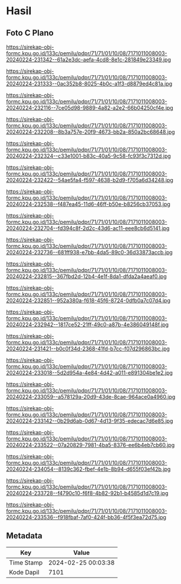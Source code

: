 # Hasil

## Foto C Plano

https://sirekap-obj-formc.kpu.go.id/133c/pemilu/pdpr/71/71/01/10/08/7171011008003-20240224-231342--61a2e3dc-aefa-4cd8-8e1c-281849e23349.jpg

https://sirekap-obj-formc.kpu.go.id/133c/pemilu/pdpr/71/71/01/10/08/7171011008003-20240224-231333--0ac352b8-8025-4b0c-a1f3-d8879ed4c81a.jpg

https://sirekap-obj-formc.kpu.go.id/133c/pemilu/pdpr/71/71/01/10/08/7171011008003-20240224-232116--7ce05d98-9889-4a82-a2e2-66b04250cf4e.jpg

https://sirekap-obj-formc.kpu.go.id/133c/pemilu/pdpr/71/71/01/10/08/7171011008003-20240224-232208--8b3a757e-20f9-4673-bb2a-850a2bc68648.jpg

https://sirekap-obj-formc.kpu.go.id/133c/pemilu/pdpr/71/71/01/10/08/7171011008003-20240224-232324--c33e1001-b83c-40a5-9c58-fc93f3c7312d.jpg

https://sirekap-obj-formc.kpu.go.id/133c/pemilu/pdpr/71/71/01/10/08/7171011008003-20240224-232422--54ae5fa4-f597-4638-b2d9-f705a6d34248.jpg

https://sirekap-obj-formc.kpu.go.id/133c/pemilu/pdpr/71/71/01/10/08/7171011008003-20240224-232538--f487ea45-11d6-46ff-b50e-b8256cb37053.jpg

https://sirekap-obj-formc.kpu.go.id/133c/pemilu/pdpr/71/71/01/10/08/7171011008003-20240224-232704--fd394c8f-2d2c-43d6-ac11-eee8cb6d5141.jpg

https://sirekap-obj-formc.kpu.go.id/133c/pemilu/pdpr/71/71/01/10/08/7171011008003-20240224-232736--681ff938-e7bb-4da5-89c0-36d33873accb.jpg

https://sirekap-obj-formc.kpu.go.id/133c/pemilu/pdpr/71/71/01/10/08/7171011008003-20240224-232815--367fbd2d-12b4-4e1f-8da1-dfda2a4aeaf0.jpg

https://sirekap-obj-formc.kpu.go.id/133c/pemilu/pdpr/71/71/01/10/08/7171011008003-20240224-232851--952a380a-f618-45f6-8724-0dfb0a7c07d4.jpg

https://sirekap-obj-formc.kpu.go.id/133c/pemilu/pdpr/71/71/01/10/08/7171011008003-20240224-232942--1817ce52-21ff-49c0-a87b-4e386049148f.jpg

https://sirekap-obj-formc.kpu.go.id/133c/pemilu/pdpr/71/71/01/10/08/7171011008003-20240224-231421--b0c0f34d-2368-41fd-b7cc-f07d296863bc.jpg

https://sirekap-obj-formc.kpu.go.id/133c/pemilu/pdpr/71/71/01/10/08/7171011008003-20240224-233018--5d2d954a-4e84-4d42-a011-e891304be1e2.jpg

https://sirekap-obj-formc.kpu.go.id/133c/pemilu/pdpr/71/71/01/10/08/7171011008003-20240224-233059--a578129a-20d9-43de-8cae-964ace0a4960.jpg

https://sirekap-obj-formc.kpu.go.id/133c/pemilu/pdpr/71/71/01/10/08/7171011008003-20240224-233142--0b29d6ab-0d67-4d13-9f35-edecac7d6e85.jpg

https://sirekap-obj-formc.kpu.go.id/133c/pemilu/pdpr/71/71/01/10/08/7171011008003-20240224-233522--07a20829-7981-4ba5-8376-ee6b4eb7cb60.jpg

https://sirekap-obj-formc.kpu.go.id/133c/pemilu/pdpr/71/71/01/10/08/7171011008003-20240224-234054--8139c362-fbef-4e1b-8b94-d655f03ef42b.jpg

https://sirekap-obj-formc.kpu.go.id/133c/pemilu/pdpr/71/71/01/10/08/7171011008003-20240224-233728--f4790c10-f6f8-4b82-92b1-b4585d1d7c19.jpg

https://sirekap-obj-formc.kpu.go.id/133c/pemilu/pdpr/71/71/01/10/08/7171011008003-20240224-233536--f918fbaf-7af0-424f-bb36-4f5f3ea72d75.jpg


## Metadata

| Key        | Value               |
| ---------- | ------------------- |
| Time Stamp | 2024-02-25 00:03:38 |
| Kode Dapil | 7101                |



